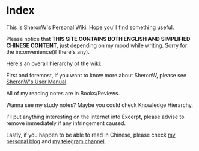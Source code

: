 # Index

This is SheronW's Personal Wiki. Hope you'll find something useful.

Please notice that **THIS SITE CONTAINS BOTH ENGLISH AND SIMPLIFIED CHINESE CONTENT**, just depending on my mood while writing. Sorry for the inconvenience(if there's any).

Here's an overall hierarchy of the wiki:

First and foremost, if you want to know more about SheronW, please see [SheronW's User Manual](userManual.md).

All of my reading notes are in Books/Reviews.

Wanna see my study notes? Maybe you could check Knowledge Hierarchy.

I'll put anything interesting on the internet into Excerpt, please advise to remove immediately if any infringement caused.

Lastly, if you happen to be able to read in Chinese, please check [my personal blog](https://blog.sheronw.xyz/) and [my telegram channel](https://t.me/sheronw_in_the_box).

